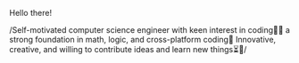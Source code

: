 Hello there!

/Self-motivated computer science engineer with keen interest in coding✌🏼 a strong foundation in math,
logic, and cross-platform coding🎯 Innovative, creative, and willing to contribute ideas and learn new things⏳📌/

                 




